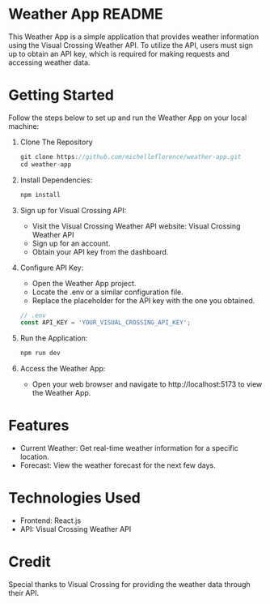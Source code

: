 # Weather App README

This Weather App is a simple application that provides weather information using the Visual Crossing Weather API. To utilize the API, users must sign up to obtain an API key, which is required for making requests and accessing weather data.

# Getting Started
Follow the steps below to set up and run the Weather App on your local machine:

1. Clone The Repository
   ```js
   git clone https://github.com/michelleflorence/weather-app.git
   cd weather-app
   ```
2. Install Dependencies:
    ```js
    npm install 
    ```
3. Sign up for Visual Crossing API:
   - Visit the Visual Crossing Weather API website: Visual Crossing Weather API
   - Sign up for an account.
   - Obtain your API key from the dashboard.
  
4. Configure API Key:
   - Open the Weather App project.
   - Locate the .env or a similar configuration file.
   - Replace the placeholder for the API key with the one you obtained.
    ```js
    // .env
    const API_KEY = 'YOUR_VISUAL_CROSSING_API_KEY';
    ```
5. Run the Application:
    ```js
    npm run dev
    ```
6. Access the Weather App:
   - Open your web browser and navigate to http://localhost:5173 to view the Weather App.

# Features
- Current Weather: Get real-time weather information for a specific location.
- Forecast: View the weather forecast for the next few days.

# Technologies Used
- Frontend: React.js
- API: Visual Crossing Weather API

# Credit
Special thanks to Visual Crossing for providing the weather data through their API.

